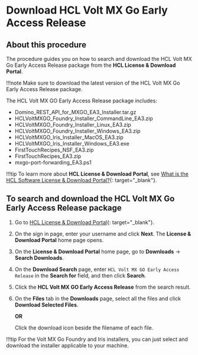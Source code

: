 # Download HCL Volt MX Go Early Access Release

## About this procedure

The procedure guides you on how to search and download the HCL Volt MX Go Early Access Release package from the **HCL License & Download Portal**.

!!!note
    Make sure to download the latest version of the HCL Volt MX Go Early Access Release package.

The HCL Volt MX GO Early Access Release package includes:

- Domino_REST_API_for_MXGO_EA3_Installer.tar.gz
- HCLVoltMXGO_Foundry_Installer_CommandLine_EA3.zip
- HCLVoltMXGO_Foundry_Installer_Linux_EA3.zip
- HCLVoltMXGO_Foundry_Installer_Windows_EA3.zip
- HCLVoltMXGO_Iris_Installer_MacOS_EA3.zip
- HCLVoltMXGO_Iris_Installer_Windows_EA3.exe
- FirstTouchRecipes_NSF_EA3.zip
- FirstTouchRecipes_EA3.zip
- mxgo-port-forwarding_EA3.ps1

<!--
- HCL Volt MX Go First Touch Iris Application Zip
- HCL Volt MX Go Iris Installer (MacOS)
- HCL Volt MX Go Iris Installer (Windows)
- HCL Volt MX GO Rancher Desktop Power Shell Script
- HCL Volt MX GO Rosetta SDK JAR 

| Description | Filename |
| --- | --- |
| HCL Volt MX Go First Touch Iris Application Zip | `FirstTouchRecipes.zip` |
| HCL Volt MX Go Iris Installer (MacOS) | `HCLVoltMXGO_Iris_Installer_MacOS_ER1.zip` |
| HCL Volt MX Go Iris Installer (Windows) | `HCLVoltMXGO_Iris_Installer_Windows_ER1.exe` |
| HCL Volt MX GO Rancher Desktop Power Shell Script | `mxgo-port-forwarding.ps1` |
| HCL Volt MX GO Rosetta SDK JAR | `com.hcl.rosetta.sdk_1.0.0.v202304122103.jar` |-->

!!!tip
    To learn more about **HCL License & Download Portal**, see [What is the HCL Software License & Download Portal?](https://support.hcltechsw.com/csm?id=kb_article&sysparm_article=KB0073344){: target="_blank"}.

## To search and download the HCL Volt MX Go Early Access Release package

1. Go to [HCL License & Download Portal](https://hclsoftware.flexnetoperations.com/){: target="_blank"}.
2. On the sign in page, enter your username and click **Next**. The **License & Download Portal** home page opens. 
3. On the **License & Download Portal** home page, go to **Downloads** &rarr; **Search Downloads**.
4. On the **Download Search** page, enter `HCL Volt MX GO Early Access Release` in the **Search for** field, and then click **Search**.
5. Click the **HCL Volt MX GO Early Access Release** from the search result.
6. On the **Files** tab in the **Downloads** page, select all the files and click **Download Selected Files**.

    **OR** 

    Click the download icon beside the filename of each file. 

<!--![Download HCL Volt MX GO Early Access Release package](../assets/images/downloadearelease.png)-->

!!!tip
    For the Volt MX Go Foundry and Iris installers, you can just select and download the installer applicable to your machine. 


